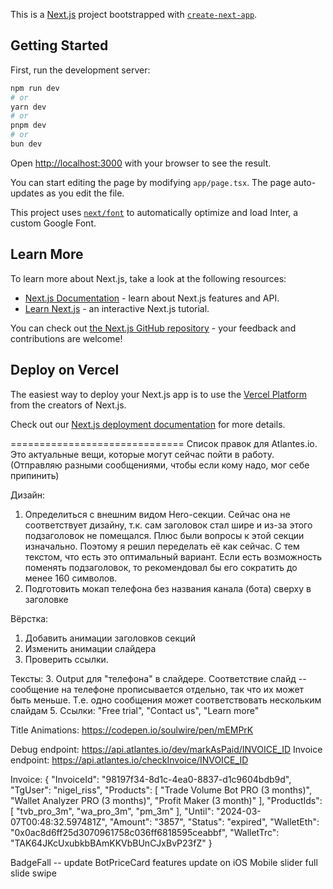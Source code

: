 This is a [Next.js](https://nextjs.org/) project bootstrapped with [`create-next-app`](https://github.com/vercel/next.js/tree/canary/packages/create-next-app).

## Getting Started

First, run the development server:

```bash
npm run dev
# or
yarn dev
# or
pnpm dev
# or
bun dev
```

Open [http://localhost:3000](http://localhost:3000) with your browser to see the result.

You can start editing the page by modifying `app/page.tsx`. The page auto-updates as you edit the file.

This project uses [`next/font`](https://nextjs.org/docs/basic-features/font-optimization) to automatically optimize and load Inter, a custom Google Font.

## Learn More

To learn more about Next.js, take a look at the following resources:

- [Next.js Documentation](https://nextjs.org/docs) - learn about Next.js features and API.
- [Learn Next.js](https://nextjs.org/learn) - an interactive Next.js tutorial.

You can check out [the Next.js GitHub repository](https://github.com/vercel/next.js/) - your feedback and contributions are welcome!

## Deploy on Vercel

The easiest way to deploy your Next.js app is to use the [Vercel Platform](https://vercel.com/new?utm_medium=default-template&filter=next.js&utm_source=create-next-app&utm_campaign=create-next-app-readme) from the creators of Next.js.

Check out our [Next.js deployment documentation](https://nextjs.org/docs/deployment) for more details.



==============================
Список правок для Atlantes.io.
Это актуальные вещи, которые могут сейчас пойти в работу.
(Отправляю разными сообщениями, чтобы если кому надо, мог себе припинить)

Дизайн:
1. Определиться с внешним видом Hero-секции.
Сейчас она не соответствует дизайну, т.к. сам заголовок стал шире и из-за этого подзаголовок не помещался. Плюс были вопросы к этой секции изначально. Поэтому я решил переделать её как сейчас. С тем текстом, что есть это оптимальный вариант. Если есть возможность поменять подзаголовок, то рекомендовал бы его сократить до менее 160 символов.
2. Подготовить мокап телефона без названия канала (бота) сверху в заголовке

Вёрстка:
1. Добавить анимации заголовков секций
2. Изменить анимации слайдера
3. Проверить ссылки. 

Тексты:
3. Output для "телефона" в слайдере. Соответствие слайд -- сообщение на телефоне прописывается отдельно, так что их может быть меньше. Т.е. одно сообщения может соответствовать нескольким слайдам
5. Ссылки: "Free trial", "Contact us", "Learn more"


Title Animations:
https://codepen.io/soulwire/pen/mEMPrK

Debug endpoint:  https://api.atlantes.io/dev/markAsPaid/INVOICE_ID 
Invoice endpoint: https://api.atlantes.io/checkInvoice/INVOICE_ID


Invoice:
{
    "InvoiceId": "98197f34-8d1c-4ea0-8837-d1c9604bdb9d",
    "TgUser": "nigel_riss",
    "Products": [
        "Trade Volume Bot PRO (3 months)",
        "Wallet Analyzer PRO (3 months)",
        "Profit Maker (3 month)"
    ],
    "ProductIds": [
        "tvb_pro_3m",
        "wa_pro_3m",
        "pm_3m"
    ],
    "Until": "2024-03-07T00:48:32.597481Z",
    "Amount": "3857",
    "Status": "expired",
    "WalletEth": "0x0ac8d6ff25d3070961758c036ff6818595ceabbf",
    "WalletTrc": "TAK64JKcUxubkbBAmKKVbBUnCJxBvP23fZ"
}


BadgeFall -- update
BotPriceCard features update on iOS
Mobile slider full slide swipe


